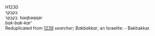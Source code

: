 H1230  
בּקבּקּר  
בַּקבַּקַּר ‎ baqbaqqar  
*bak-bak-kar‘*  
Reduplicated from [1239](h1239) *searcher*; *Bakbakkar*, an Israelite: -
Bakbakkar.  
